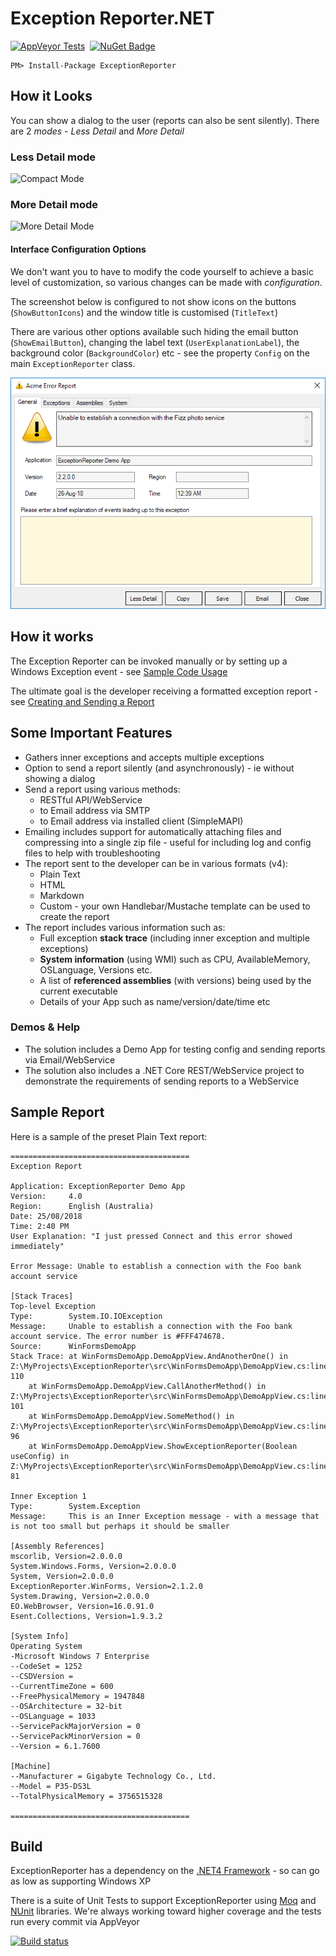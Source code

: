 # Exception Reporter.NET

[![AppVeyor Tests](https://ci.appveyor.com/api/projects/status/e2b3sruf4fpmcohm?svg=true)](https://ci.appveyor.com/project/pandawood/exceptionreporter-net/build/tests)
&nbsp;[![NuGet Badge](https://buildstats.info/nuget/ExceptionReporter)](https://www.nuget.org/packages/ExceptionReporter/)

```
PM> Install-Package ExceptionReporter
```

## How it Looks

You can show a dialog to the user (reports can also be sent silently). There are
 2 *modes* - *Less Detail* and *More Detail*

### **Less Detail** mode
![Compact Mode](images/er2-less-detail.png)

### **More Detail** mode
![More Detail Mode](images/er2-more-detail.png)

#### Interface Configuration Options
We don't want you to have to modify the code yourself to achieve a basic level
of customization, so various changes can be made with *configuration*. 

The screenshot below is configured to not show icons on the buttons 
(`ShowButtonIcons`) and the window title is customised (`TitleText`)

There are various other options available such hiding the email button (`ShowEmailButton`), changing
 the label text (`UserExplanationLabel`), the background color (`BackgroundColor`) 
 etc - see the property  `Config` on the main `ExceptionReporter` class.

![Customized Example](images/er-customized.png)

## How it works

The Exception Reporter can be invoked manually or by setting up a Windows 
Exception event - 
see [Sample Code Usage](https://github.com/PandaWood/Exception-Reporter/wiki/Sample-Usage)

The ultimate goal is the developer receiving a formatted exception report - see
[Creating and Sending a Report](https://github.com/PandaWood/Exception-Reporter/wiki/Creating-and-Sending-a-Report)


## Some Important Features

- Gathers inner exceptions and accepts multiple exceptions
- Option to send a report silently (and asynchronously) - ie without showing a dialog
- Send a report using various methods:
  - RESTful API/WebService
  - to Email address via SMTP 
  - to Email address via installed client (SimpleMAPI)
 - Emailing includes support for automatically attaching files and compressing 
 into a single zip file - useful for including log and config files to help with troubleshooting
- The report sent to the developer can be in various formats (v4):
  - Plain Text 
  - HTML
  - Markdown
  - Custom - your own Handlebar/Mustache template can be used to create the report
- The report includes various information such as:
  - Full exception **stack trace** (including inner exception and multiple exceptions)
  - **System information** (using WMI) such as CPU, AvailableMemory, OSLanguage, 
Versions etc. 
  - A list of **referenced assemblies** (with versions) being used by the current 
executable
   - Details of your App such as name/version/date/time etc

### Demos & Help
- The solution includes a Demo App for testing config and sending reports via 
Email/WebService
- The solution also includes a .NET Core REST/WebService project to demonstrate
 the requirements of sending reports to a WebService

## Sample Report

Here is a sample of the preset Plain Text report:

```text
========================================
Exception Report

Application: ExceptionReporter Demo App
Version:     4.0
Region:      English (Australia)
Date: 25/08/2018
Time: 2:40 PM
User Explanation: "I just pressed Connect and this error showed immediately"

Error Message: Unable to establish a connection with the Foo bank account service
 
[Stack Traces]
Top-level Exception
Type:        System.IO.IOException
Message:     Unable to establish a connection with the Foo bank account service. The error number is #FFF474678.
Source:      WinFormsDemoApp
Stack Trace: at WinFormsDemoApp.DemoAppView.AndAnotherOne() in Z:\MyProjects\ExceptionReporter\src\WinFormsDemoApp\DemoAppView.cs:line 110
    at WinFormsDemoApp.DemoAppView.CallAnotherMethod() in Z:\MyProjects\ExceptionReporter\src\WinFormsDemoApp\DemoAppView.cs:line 101
    at WinFormsDemoApp.DemoAppView.SomeMethod() in Z:\MyProjects\ExceptionReporter\src\WinFormsDemoApp\DemoAppView.cs:line 96
    at WinFormsDemoApp.DemoAppView.ShowExceptionReporter(Boolean useConfig) in Z:\MyProjects\ExceptionReporter\src\WinFormsDemoApp\DemoAppView.cs:line 81

Inner Exception 1
Type:        System.Exception
Message:     This is an Inner Exception message - with a message that is not too small but perhaps it should be smaller

[Assembly References] 
mscorlib, Version=2.0.0.0
System.Windows.Forms, Version=2.0.0.0
System, Version=2.0.0.0
ExceptionReporter.WinForms, Version=2.1.2.0
System.Drawing, Version=2.0.0.0
EO.WebBrowser, Version=16.0.91.0
Esent.Collections, Version=1.9.3.2

[System Info]
Operating System
-Microsoft Windows 7 Enterprise
--CodeSet = 1252
--CSDVersion =
--CurrentTimeZone = 600
--FreePhysicalMemory = 1947848
--OSArchitecture = 32-bit
--OSLanguage = 1033
--ServicePackMajorVersion = 0
--ServicePackMinorVersion = 0
--Version = 6.1.7600

[Machine]
--Manufacturer = Gigabyte Technology Co., Ltd.
--Model = P35-DS3L
--TotalPhysicalMemory = 3756515328

========================================
```

## Build 
ExceptionReporter has a dependency on the [.NET4 Framework](https://en.wikipedia.org/wiki/.NET_Framework_version_history#.NET_Framework_4) - so can go as low as supporting Windows XP

There is a suite of Unit Tests to support ExceptionReporter using [Moq](https://github.com/Moq/moq4/wiki/Quickstart) and [NUnit](https://nunit.org/) libraries. 
We're always working toward higher coverage and the tests run every commit via AppVeyor

[![Build status](https://ci.appveyor.com/api/projects/status/e2b3sruf4fpmcohm?svg=true)](https://ci.appveyor.com/project/PandaWood/exceptionreporter-net)
